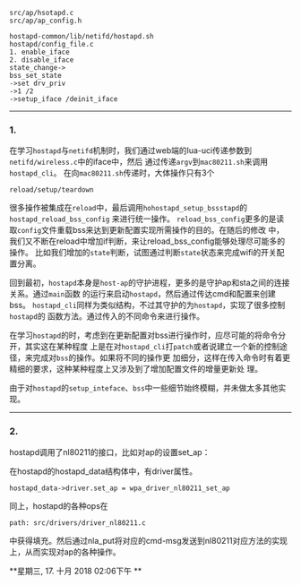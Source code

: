 	src/ap/hsotapd.c
	src/ap/ap_config.h

	hostapd-common/lib/netifd/hostapd.sh
	hostapd/config_file.c
	1. enable_iface
	2. disable_iface
	state_change->
	bss_set_state
	->set drv_priv
	->1 /2 
	->setup_iface /deinit_iface
------------------------
### 1.
在学习`hostapd`与`netifd`机制时，我们通过web端的lua-uci传递参数到`netifd/wireless.c`中的iface中，然后
通过传递`argv`到`mac80211.sh`来调用`hostapd_cli`。
在向`mac80211.sh`传递时，大体操作只有3个

	reload/setup/teardown
很多操作被集成在`reload`中，最后调用`hohostapd_setup_bssstapd`的`hostapd_reload_bss_config`
来进行统一操作。
`reload_bss_config`更多的是读取`config`文件重载bss来达到更新配置实现所需操作的目的。在随后的修改
中，我们又不断在reload中增加if判断，来让reload_bss_config能够处理尽可能多的操作。
比如我们增加的`state`判断，试图通过判断`state`状态来完成wifi的开关配置分离。

回到最初，`hostapd`本身是`host-ap`的守护进程，更多的是守护ap和sta之间的连接关系。通过`main`函数
的运行来启动`hostapd`，然后通过传达cmd和配置来创建bss。
`hostapd_cli`同样为类似结构，不过其守护的为`hostapd`，实现了很多控制`hostapd`的
函数方法。通过传入的不同命令来进行操作。

在学习`hostapd`的时，考虑到在更新配置对bss进行操作时，应尽可能的将命令分开，其实这在某种程度
上是在对`hostapd_cli`打`patch`或者说建立一个新的控制途径，来完成对`bss`的操作。如果将不同的操作更
加细分，这样在传入命令时有着更精细的要求，这种某种程度上又涉及到了增加配置文件的增量更新处
理。

由于对`hostapd`的`setup_inteface`、`bss`中一些细节始终模糊，并未做太多其他实现。

---------------------------
### 2.
hostapd调用了nl80211的接口，比如对ap的设置set_ap：

在hostapd的hostapd_data结构体中，有driver属性。

	hostapd_data->driver.set_ap = wpa_driver_nl80211_set_ap
同上，hostapd的各种ops在
	
	path: src/drivers/driver_nl80211.c
中获得填充。然后通过nla_put将对应的cmd-msg发送到nl80211对应方法的实现上，从而实现对ap的各种操作。

**星期三, 17. 十月 2018 02:06下午 **
